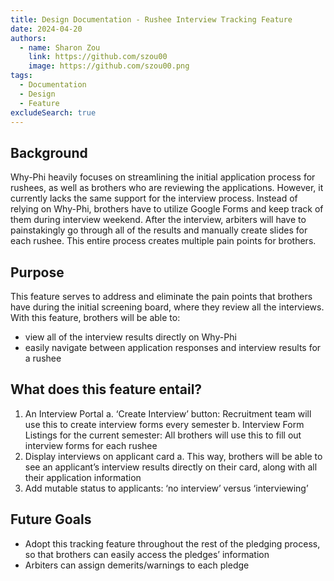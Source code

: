 ```yaml
---
title: Design Documentation - Rushee Interview Tracking Feature
date: 2024-04-20
authors:
  - name: Sharon Zou
    link: https://github.com/szou00
    image: https://github.com/szou00.png
tags:
  - Documentation
  - Design
  - Feature
excludeSearch: true
---
```


## Background

Why-Phi heavily focuses on streamlining the initial application process for rushees, as well as brothers who are reviewing the applications. However, it currently lacks the same support for the interview process. Instead of relying on Why-Phi, brothers have to utilize Google Forms and keep track of them during interview weekend. After the interview, arbiters will have to painstakingly go through all of the results and manually create slides for each rushee. This entire process creates multiple pain points for brothers.

## Purpose

This feature serves to address and eliminate the pain points that brothers have during the initial screening board, where they review all the interviews. With this feature, brothers will be able to:

- view all of the interview results directly on Why-Phi
- easily navigate between application responses and interview results for a rushee

## What does this feature entail?

1. An Interview Portal
   a. ‘Create Interview’ button: Recruitment team will use this to create interview forms every semester
   b. Interview Form Listings for the current semester: All brothers will use this to fill out interview forms for each rushee
2. Display interviews on applicant card
   a. This way, brothers will be able to see an applicant’s interview results directly on their card, along with all their application information
3. Add mutable status to applicants: ‘no interview’ versus ‘interviewing’

## Future Goals

- Adopt this tracking feature throughout the rest of the pledging process, so that brothers can easily access the pledges’ information
- Arbiters can assign demerits/warnings to each pledge
